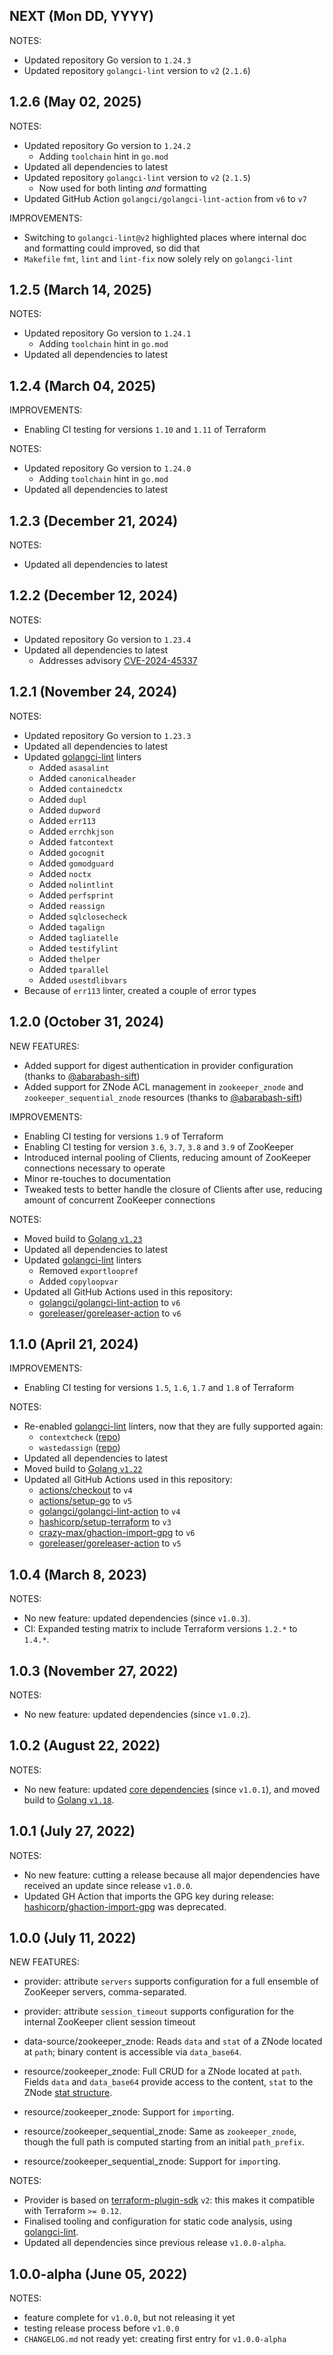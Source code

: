 ## NEXT (Mon DD, YYYY)

NOTES:

* Updated repository Go version to `1.24.3`
* Updated repository `golangci-lint` version to `v2` (`2.1.6`)

## 1.2.6 (May 02, 2025)

NOTES:

* Updated repository Go version to `1.24.2`
  * Adding `toolchain` hint in `go.mod`
* Updated all dependencies to latest
* Updated repository `golangci-lint` version to `v2` (`2.1.5`)
  * Now used for both linting _and_ formatting
* Updated GitHub Action `golangci/golangci-lint-action` from `v6` to `v7`

IMPROVEMENTS:

* Switching to `golangci-lint@v2` highlighted places where internal doc and formatting could improved, so did that
* `Makefile` `fmt`, `lint` and `lint-fix` now solely rely on `golangci-lint`

## 1.2.5 (March 14, 2025)

NOTES:

* Updated repository Go version to `1.24.1`
  * Adding `toolchain` hint in `go.mod`
* Updated all dependencies to latest

## 1.2.4 (March 04, 2025)

IMPROVEMENTS:

* Enabling CI testing for versions `1.10` and `1.11` of Terraform

NOTES:

* Updated repository Go version to `1.24.0`
  * Adding `toolchain` hint in `go.mod`
* Updated all dependencies to latest

## 1.2.3 (December 21, 2024)

NOTES:

* Updated all dependencies to latest

## 1.2.2 (December 12, 2024)

NOTES:

* Updated repository Go version to `1.23.4` 
* Updated all dependencies to latest
  * Addresses advisory [CVE-2024-45337](https://github.com/advisories/GHSA-v778-237x-gjrc)

## 1.2.1 (November 24, 2024)

NOTES:

* Updated repository Go version to `1.23.3`
* Updated all dependencies to latest
* Updated [golangci-lint](https://golangci-lint.run/) linters
  * Added `asasalint`
  * Added `canonicalheader`
  * Added `containedctx`
  * Added `dupl`
  * Added `dupword`
  * Added `err113`
  * Added `errchkjson`
  * Added `fatcontext`
  * Added `gocognit`
  * Added `gomodguard`
  * Added `noctx`
  * Added `nolintlint`
  * Added `perfsprint`
  * Added `reassign`
  * Added `sqlclosecheck`
  * Added `tagalign`
  * Added `tagliatelle`
  * Added `testifylint`
  * Added `thelper`
  * Added `tparallel`
  * Added `usestdlibvars`
* Because of `err113` linter, created a couple of error types

## 1.2.0 (October 31, 2024)

NEW FEATURES:

* Added support for digest authentication in provider configuration (thanks to [@abarabash-sift](https://github.com/abarabash-sift))
* Added support for ZNode ACL management in `zookeeper_znode` and `zookeeper_sequential_znode` resources (thanks to [@abarabash-sift](https://github.com/abarabash-sift))

IMPROVEMENTS:

* Enabling CI testing for versions `1.9` of Terraform
* Enabling CI testing for version `3.6`, `3.7`, `3.8` and `3.9` of ZooKeeper
* Introduced internal pooling of Clients, reducing amount of ZooKeeper connections necessary to operate
* Minor re-touches to documentation
* Tweaked tests to better handle the closure of Clients after use, reducing amount of concurrent ZooKeeper connections

NOTES:

* Moved build to [Golang `v1.23`](https://go.dev/blog/go1.23)
* Updated all dependencies to latest
* Updated [golangci-lint](https://golangci-lint.run/) linters
  * Removed `exportloopref`
  * Added `copyloopvar`
* Updated all GitHub Actions used in this repository:
  * [golangci/golangci-lint-action](https://github.com/golangci/golangci-lint-action) to `v6`
  * [goreleaser/goreleaser-action](https://github.com/goreleaser/goreleaser-action) to `v6`

## 1.1.0 (April 21, 2024)

IMPROVEMENTS:

* Enabling CI testing for versions `1.5`, `1.6`, `1.7` and `1.8` of Terraform

NOTES:

* Re-enabled [golangci-lint](https://golangci-lint.run/) linters, now that they are fully supported again:
  * `contextcheck` ([repo](https://github.com/kkHAIKE/contextcheck))
  * `wastedassign` ([repo](https://github.com/sanposhiho/wastedassign))
* Updated all dependencies to latest
* Moved build to [Golang `v1.22`](https://go.dev/blog/go1.22)
* Updated all GitHub Actions used in this repository:
  * [actions/checkout](https://github.com/actions/checkout) to `v4`
  * [actions/setup-go](https://github.com/actions/setup-go) to `v5`
  * [golangci/golangci-lint-action](https://github.com/golangci/golangci-lint-action) to `v4`
  * [hashicorp/setup-terraform](https://github.com/hashicorp/setup-terraform) to `v3`
  * [crazy-max/ghaction-import-gpg](https://github.com/crazy-max/ghaction-import-gpg) to `v6`
  * [goreleaser/goreleaser-action](https://github.com/goreleaser/goreleaser-action) to `v5`

## 1.0.4 (March 8, 2023)

NOTES:

* No new feature: updated dependencies (since `v1.0.3`).
* CI: Expanded testing matrix to include Terraform versions `1.2.*` to `1.4.*`.

## 1.0.3 (November 27, 2022)

NOTES:

* No new feature: updated dependencies (since `v1.0.2`).

## 1.0.2 (August 22, 2022)

NOTES:

* No new feature: updated [core dependencies](https://github.com/tfzk/terraform-provider-zookeeper/commit/f350b6cd70455c105636bd08f6169fd3743f0e36) (since `v1.0.1`), and moved build to [Golang `v1.18`](https://github.com/tfzk/terraform-provider-zookeeper/commit/f7451189924cc642adac9939f7d11f5610cc69db).

## 1.0.1 (July 27, 2022)

NOTES:

* No new feature: cutting a release because all major dependencies have received an update since release `v1.0.0`.
* Updated GH Action that imports the GPG key during release: [hashicorp/ghaction-import-gpg](https://github.com/hashicorp/ghaction-import-gpg#warning-this-action-as-been-deprecated) was deprecated.

## 1.0.0 (July 11, 2022)

NEW FEATURES:

* provider: attribute `servers` supports configuration for a full ensemble of ZooKeeper servers, comma-separated.
* provider: attribute `session_timeout` supports configuration for the internal ZooKeeper client session timeout

* data-source/zookeeper_znode: Reads `data` and `stat` of a ZNode located at `path`; binary content is accessible via `data_base64`.

* resource/zookeeper_znode: Full CRUD for a ZNode located at `path`. Fields `data` and `data_base64` provide access to the content, `stat` to the ZNode [stat structure](https://registry.terraform.io/providers/tfzk/zookeeper/latest/docs#the-stat-structure).
* resource/zookeeper_znode: Support for `import`ing.

* resource/zookeeper_sequential_znode: Same as `zookeeper_znode`, though the full path is computed starting from an initial `path_prefix`.
* resource/zookeeper_sequential_znode: Support for `import`ing.

NOTES:

* Provider is based on [terraform-plugin-sdk](https://github.com/hashicorp/terraform-plugin-sdk/) `v2`: this makes it compatible with Terraform `>= 0.12`.
* Finalised tooling and configuration for static code analysis, using [golangci-lint](https://golangci-lint.run/).
* Updated all dependencies since previous release `v1.0.0-alpha`.

## 1.0.0-alpha (June 05, 2022)

NOTES:

* feature complete for `v1.0.0`, but not releasing it yet
* testing release process before `v1.0.0`
* `CHANGELOG.md` not ready yet: creating first entry for `v1.0.0-alpha`
